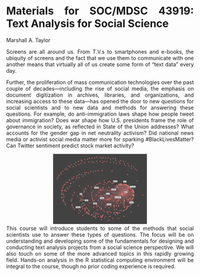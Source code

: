 Materials for SOC/MDSC 43919: Text Analysis for Social Science
================
Marshall A. Taylor

<style>
body {
text-align: justify}
</style>
Screens are all around us. From T.V.s to smartphones and e-books, the ubiquity of screens and the fact that we use them to communicate with one another means that virtually all of us create some form of “text data” every day.

Further, the proliferation of mass communication technologies over the past couple of decades—including the rise of social media, the emphasis on document digitization in archives, libraries, and organizations, and increasing access to these data—has opened the door to new questions for social scientists and to new data and methods for answering these questions. For example, do anti-immigration laws shape how people tweet about immigration? Does war shape how U.S. presidents frame the role of governance in society, as reflected in State of the Union addresses? What accounts for the gender gap in net neutrality activism? Did national news media or activist social media matter more for sparking \#BlackLivesMatter? Can Twitter sentiment predict stock market activity?

<center>
<img src="soc43919.png" width="50%" />
</center>
This course will introduce students to some of the methods that social scientists use to answer these types of questions. The focus will be on understanding and developing some of the fundamentals for designing and conducting text analysis projects from a social science perspective. We will also touch on some of the more advanced topics in this rapidly growing field. Hands-on analysis in the R statistical computing environment will be integral to the course, though no prior coding experience is required.
